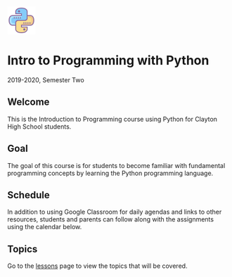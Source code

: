 ![python icon](icons8-python-64.png)
# Intro to Programming with Python
2019-2020, Semester Two

## Welcome

This is the Introduction to Programming course using Python for Clayton High School students.

## Goal

The goal of this course is for students to become familiar with fundamental programming concepts by learning the Python programming language.

## Schedule

In addition to using Google Classroom for daily agendas and links to other resources, students and parents can follow along with the assignments using the calendar below.

## Topics

Go to the [lessons](lessons/) page to view the topics that will be covered.

